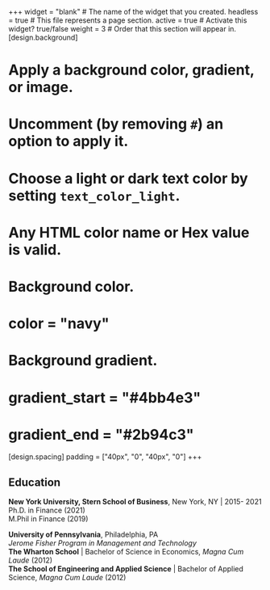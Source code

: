+++
widget = "blank"  # The name of the widget that you created.
headless = true  # This file represents a page section.
active = true  # Activate this widget? true/false
weight = 3  # Order that this section will appear in.
[design.background]
  # Apply a background color, gradient, or image.
  #   Uncomment (by removing `#`) an option to apply it.
  #   Choose a light or dark text color by setting `text_color_light`.
  #   Any HTML color name or Hex value is valid.

  # Background color.
  # color = "navy"
  
  # Background gradient.
  # gradient_start = "#4bb4e3"
  # gradient_end = "#2b94c3"
  
[design.spacing]
  padding = ["40px", "0", "40px", "0"]
+++

## **Education**
**New York University, Stern School of Business**, New York, NY | 2015- 2021  
Ph.D. in Finance (2021)  
M.Phil in Finance (2019) 

**University of Pennsylvania**, Philadelphia, PA  
_Jerome Fisher Program in Management and Technology_  
**The Wharton School** | Bachelor of Science in Economics, _Magna Cum Laude_ (2012)  
**The School of Engineering and Applied Science** | Bachelor of Applied Science, _Magna Cum Laude_ (2012)

